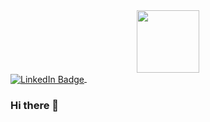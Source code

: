 

<div id="header" align="center">
  <img src="https://media.giphy.com/media/Vf3ZKdillTMOOaOho0/giphy.gif" width="100"/>
</div>
<div id="badges">
  <a href="http://www.linkedin.com/in/carneala-odom/">
    <img src="https://img.shields.io/badge/LinkedIn-blue?style=for-the-badge&logo=linkedin&logoColor=blue" alt="LinkedIn Badge" align="center"/>
  </a>
  <img src="https://komarev.com/ghpvc/?username=Carny94&style=flat-square&color=blue" alt="" align="center"/>

  ### Hi there 👋

